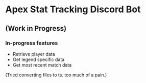 # Apex Stat Tracking Discord Bot

## (Work in Progress)

### In-progress features

- Retrieve player data
- Get legend specific data
- Get most recent match data

(Tried converting files to ts. too much of a pain.)
